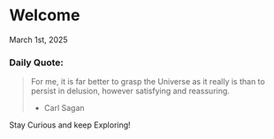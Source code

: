 # Welcome

March 1st, 2025

### Daily Quote:
> For me, it is far better to grasp the Universe as it really is than to persist in delusion, however satisfying and reassuring.
> 	- Carl Sagan

Stay Curious and keep Exploring!
